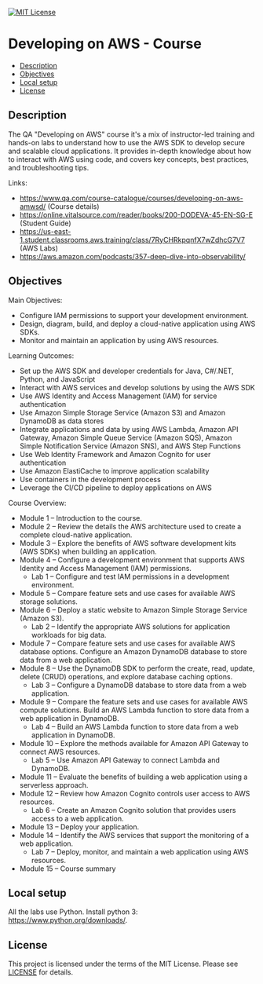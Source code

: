 [![MIT License](https://img.shields.io/badge/License-MIT-green.svg)](LICENSE.md)

# Developing on AWS - Course

* [Description](#description)
* [Objectives](#objectives)
* [Local setup](#local-setup)
* [License](#license)

## Description
The QA "Developing on AWS" course it's a mix of instructor-led training and hands-on labs to understand how to use the 
AWS SDK to develop secure and scalable cloud applications. It provides in-depth knowledge about how to interact with AWS 
using code, and covers key concepts, best practices, and troubleshooting tips.

Links:
* https://www.qa.com/course-catalogue/courses/developing-on-aws-amwsd/ (Course details)
* https://online.vitalsource.com/reader/books/200-DODEVA-45-EN-SG-E (Student Guide)
* https://us-east-1.student.classrooms.aws.training/class/7RyCHRkpqnfX7wZdhcG7V7 (AWS Labs) 
* https://aws.amazon.com/podcasts/357-deep-dive-into-observability/

## Objectives
Main Objectives:
* Configure IAM permissions to support your development environment.
* Design, diagram, build, and deploy a cloud-native application using AWS SDKs.
* Monitor and maintain an application by using AWS resources.

Learning Outcomes:
* Set up the AWS SDK and developer credentials for Java, C#/.NET, Python, and JavaScript
* Interact with AWS services and develop solutions by using the AWS SDK
* Use AWS Identity and Access Management (IAM) for service authentication
* Use Amazon Simple Storage Service (Amazon S3) and Amazon DynamoDB as data stores
* Integrate applications and data by using AWS Lambda, Amazon API Gateway, Amazon Simple Queue Service (Amazon SQS), Amazon Simple Notification Service (Amazon SNS), and AWS Step Functions
* Use Web Identity Framework and Amazon Cognito for user authentication
* Use Amazon ElastiCache to improve application scalability
* Use containers in the development process
* Leverage the CI/CD pipeline to deploy applications on AWS

Course Overview:
* Module 1 – Introduction to the course. 
* Module 2 – Review the details the AWS architecture used to create a complete cloud-native application. 
* Module 3 – Explore the benefits of AWS software development kits (AWS SDKs) when building an application.
* Module 4 – Configure a development environment that supports AWS Identity and Access Management (IAM) permissions. 
  * Lab 1 – Configure and test IAM permissions in a development environment.
* Module 5 – Compare feature sets and use cases for available AWS storage solutions. 
* Module 6 – Deploy a static website to Amazon Simple Storage Service (Amazon S3). 
  * Lab 2 – Identify the appropriate AWS solutions for application workloads for big data.
* Module 7 – Compare feature sets and use cases for available AWS database options. Configure an Amazon DynamoDB database to store data from a web application.
* Module 8 – Use the DynamoDB SDK to perform the create, read, update, delete (CRUD) operations, and explore database caching options.
  * Lab 3 – Configure a DynamoDB database to store data from a web application.
* Module 9 – Compare the feature sets and use cases for available AWS compute solutions. Build an AWS Lambda function to store data from a web application in DynamoDB.
  * Lab 4 – Build an AWS Lambda function to store data from a web application in DynamoDB. 
* Module 10 – Explore the methods available for Amazon API Gateway to connect AWS resources. 
  * Lab 5 – Use Amazon API Gateway to connect Lambda and DynamoDB.
* Module 11 – Evaluate the benefits of building a web application using a serverless approach. 
* Module 12 – Review how Amazon Cognito controls user access to AWS resources. 
  * Lab 6 – Create an Amazon Cognito solution that provides users access to a web application. 
* Module 13 – Deploy your application.
* Module 14 – Identify the AWS services that support the monitoring of a web application. 
  * Lab 7 – Deploy, monitor, and maintain a web application using AWS resources. 
* Module 15 – Course summary

## Local setup
All the labs use Python. 
Install python 3: https://www.python.org/downloads/. 

## License
This project is licensed under the terms of the MIT License.
Please see [LICENSE](LICENSE.md) for details.
